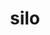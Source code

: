 ---
title: "silo"
layout: cache
categories: [package, develop-2023-06-11]
meta: {"versions": ["4.11"], "compilers": ["gcc@=11.1.0", "gcc@=11.3.0"], "oss": ["ubuntu20.04", "ubuntu22.04"], "platforms": ["linux"], "targets": ["x86_64_v3"], "stacks": ["data-vis-sdk", "root", "tutorial"], "num_specs": 2, "num_specs_by_stack": {"data-vis-sdk": 1, "root": 2, "tutorial": 1}}
spec_details: [{"hash": "azpfod6vjflspd5kqtqrlbnnojf3zjxf", "compiler": "gcc@=11.1.0", "versions": ["4.11"], "os": "ubuntu20.04", "platform": "linux", "target": "x86_64_v3", "variants": ["build_system=autotools", "+fortran", "+fpzip", "+hdf5", "+hzip", "+mpi", "patches=451c4c5,eb2a3a0,fa050e0", "+pic", "+shared", "~silex"], "stacks": ["data-vis-sdk", "root"], "size": "-", "tarball": "https://binaries.spack.io/develop-2023-06-11/build_cache/linux-ubuntu20.04-x86_64_v3/gcc-11.1.0/silo-4.11/linux-ubuntu20.04-x86_64_v3-gcc-11.1.0-silo-4.11-azpfod6vjflspd5kqtqrlbnnojf3zjxf.spack"}, {"hash": "fogfznm3ksbql7c2bwfxn4gtpzvrlu6x", "compiler": "gcc@=11.3.0", "versions": ["4.11"], "os": "ubuntu22.04", "platform": "linux", "target": "x86_64_v3", "variants": ["build_system=autotools", "~fortran", "+fpzip", "+hdf5", "+hzip", "+mpi", "patches=451c4c5,a081263,eb2a3a0,fa050e0", "+pic", "+shared", "~silex"], "stacks": ["tutorial", "root"], "size": "-", "tarball": "https://binaries.spack.io/develop-2023-06-11/build_cache/linux-ubuntu22.04-x86_64_v3/gcc-11.3.0/silo-4.11/linux-ubuntu22.04-x86_64_v3-gcc-11.3.0-silo-4.11-fogfznm3ksbql7c2bwfxn4gtpzvrlu6x.spack"}]
---